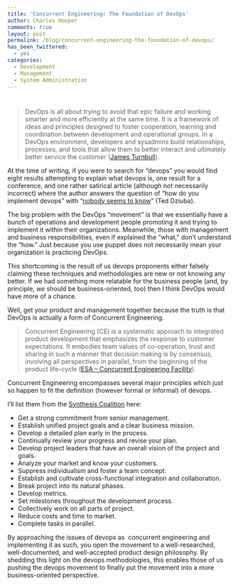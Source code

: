 ```yaml
---
title: 'Concurrent Engineering: The Foundation of DevOps'
author: Charles Hooper
comments: true
layout: post
permalink: /blog/concurrent-engineering-the-foundation-of-devops/
has_been_twittered:
  - yes
categories:
  - Development
  - Management
  - System Administration
---
```

# 


> DevOps is all about trying to avoid that epic failure and working smarter and more efficiently at the same time. It is a framework of ideas and principles designed to foster cooperation, learning and coordination between development and operational groups. In a DevOps environment, developers and sysadmins build relationships, processes, and tools that allow them to better interact and ultimately better service the customer ([James Turnbull][1]).

 [1]: http://www.kartar.net/2010/02/what-devops-means-to-me/ "What DevOps Means to Me"
 [2]: http://www.charleshooper.net/blog/concurrent-engineering-the-foundation-of-devops/cedp1/ "cedp1"
 [3]: http://www.charleshooper.net/blog/concurrent-engineering-the-foundation-of-devops/devops/ "Devops"

At the time of writing, if you were to search for “devops” you would find eight results attempting to explain what devops is, one result for a conference, and one rather satirical article (although not necessarily incorrect) where the author answers the question of “how do you implement devops” with “[nobody seems to know][4]” (Ted Dziuba).

 [4]: http://teddziuba.com/2011/03/devops-scam.html "DevOps is a Poorly Executed Scam"

The big problem with the DevOps “movement” is that we essentially have a bunch of operations and development people promoting it and trying to implement it within their organizations. Meanwhile, those with management and business responsibilities, even if explained the “what,” don’t understand the “how.” Just because you use puppet does not necessarily mean your organization is practicing DevOps.

This shortcoming is the result of us devops proponents either falsely claiming these techniques and methodologies are new or not knowing any better. If we had something more relatable for the business people (and, by principle, *we* should be business-oriented, too) then I think DevOps would have more of a chance.

Well, get your product and management together because the truth is that DevOps is actually a form of Concurrent Engineering.

> Concurrent Engineering (CE) is a systematic approach to integrated product development that emphasizes the response to customer expectations. It embodies team values of co-operation, trust and sharing in such a manner that decision making is by consensus, involving all perspectives in parallel, from the beginning of the product life-cycle ([ESA – Concurrent Engineering Facility][5]).

 [5]: http://www.esa.int/esaMI/CDF/SEM1OF1P4HD_0.html "What is concurrent engineering?"

Concurrent Engineering encompasses several major principles which just so happen to fit the definition (however formal or informal) of devops.

I’ll list them from the [Synthesis Coalition][6] here:

 [6]: http://best.berkeley.edu/~pps/pps/concurrent.html#basic "Basic Principles of Concurrent Engineering"

*   Get a strong commitment from senior management.
*   Establish unified project goals and a clear business mission.
*   Develop a detailed plan early in the process.
*   Continually review your progress and revise your plan.
*   Develop project leaders that have an overall vision of the project and goals.
*   Analyze your market and know your customers.
*   Suppress individualism and foster a team concept.
*   Establish and cultivate cross-functional integration and collaboration.
*   Break project into its natural phases.
*   Develop metrics.
*   Set milestones throughout the development process.
*   Collectively work on all parts of project.
*   Reduce costs and time to market.
*   Complete tasks in parallel.

By approaching the issues of devops as  concurrent engineering and implementing it as such, you open the movement to a well-researched, well-documented, and well-accepted product design philosophy. By shedding this light on the devops methodologies, this enables those of us pushing the devops movement to finally put the movement into a more business-oriented perspective.
